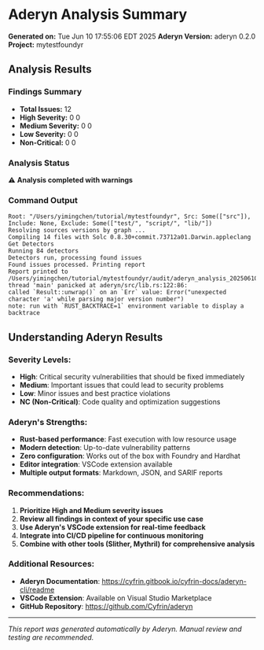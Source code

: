 # Aderyn Analysis Summary

**Generated on:** Tue Jun 10 17:55:06 EDT 2025
**Aderyn Version:** aderyn 0.2.0
**Project:** mytestfoundyr

## Analysis Results

### Findings Summary
- **Total Issues:** 12
- **High Severity:** 0
0
- **Medium Severity:** 0
0  
- **Low Severity:** 0
0
- **Non-Critical:** 0
0

### Analysis Status
⚠️ **Analysis completed with warnings**

### Command Output
```
Root: "/Users/yimingchen/tutorial/mytestfoundyr", Src: Some(["src"]), Include: None, Exclude: Some(["test/", "script/", "lib/"])
Resolving sources versions by graph ...
Compiling 14 files with Solc 0.8.30+commit.73712a01.Darwin.appleclang
Get Detectors
Running 84 detectors
Detectors run, processing found issues
Found issues processed. Printing report
Report printed to /Users/yimingchen/tutorial/mytestfoundyr/audit/aderyn_analysis_20250610_175502.md
thread 'main' panicked at aderyn/src/lib.rs:122:86:
called `Result::unwrap()` on an `Err` value: Error("unexpected character 'a' while parsing major version number")
note: run with `RUST_BACKTRACE=1` environment variable to display a backtrace
```

## Understanding Aderyn Results

### Severity Levels:
- **High**: Critical security vulnerabilities that should be fixed immediately
- **Medium**: Important issues that could lead to security problems
- **Low**: Minor issues and best practice violations
- **NC (Non-Critical)**: Code quality and optimization suggestions

### Aderyn's Strengths:
- **Rust-based performance**: Fast execution with low resource usage
- **Modern detection**: Up-to-date vulnerability patterns
- **Zero configuration**: Works out of the box with Foundry and Hardhat
- **Editor integration**: VSCode extension available
- **Multiple output formats**: Markdown, JSON, and SARIF reports

### Recommendations:
1. **Prioritize High and Medium severity issues**
2. **Review all findings in context of your specific use case**
3. **Use Aderyn's VSCode extension for real-time feedback**
4. **Integrate into CI/CD pipeline for continuous monitoring**
5. **Combine with other tools (Slither, Mythril) for comprehensive analysis**

### Additional Resources:
- **Aderyn Documentation**: https://cyfrin.gitbook.io/cyfrin-docs/aderyn-cli/readme
- **VSCode Extension**: Available on Visual Studio Marketplace
- **GitHub Repository**: https://github.com/Cyfrin/aderyn

---

*This report was generated automatically by Aderyn. Manual review and testing are recommended.*
